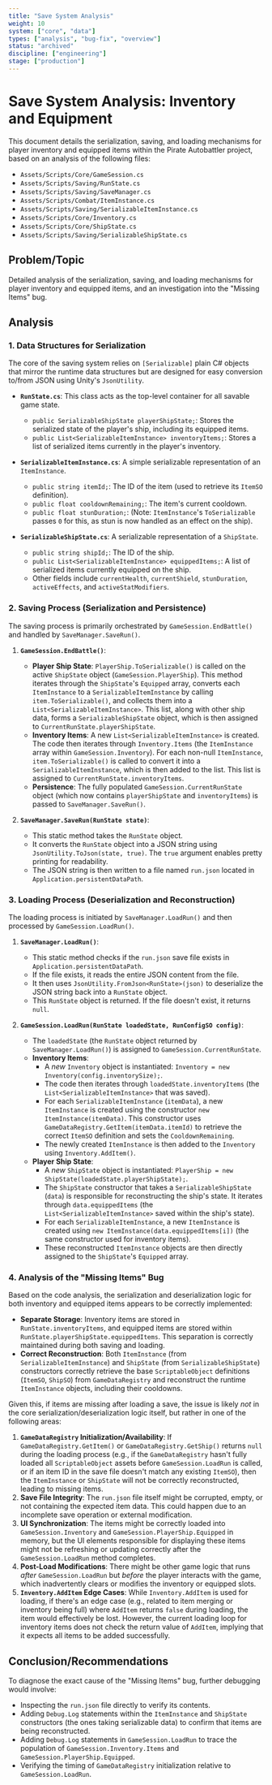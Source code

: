 ```yaml
---
title: "Save System Analysis"
weight: 10
system: ["core", "data"]
types: ["analysis", "bug-fix", "overview"]
status: "archived"
discipline: ["engineering"]
stage: ["production"]
---
```


# Save System Analysis: Inventory and Equipment

This document details the serialization, saving, and loading mechanisms for player inventory and equipped items within the Pirate Autobattler project, based on an analysis of the following files:

*   `Assets/Scripts/Core/GameSession.cs`
*   `Assets/Scripts/Saving/RunState.cs`
*   `Assets/Scripts/Saving/SaveManager.cs`
*   `Assets/Scripts/Combat/ItemInstance.cs`
*   `Assets/Scripts/Saving/SerializableItemInstance.cs`
*   `Assets/Scripts/Core/Inventory.cs`
*   `Assets/Scripts/Core/ShipState.cs`
*   `Assets/Scripts/Saving/SerializableShipState.cs`

## Problem/Topic

Detailed analysis of the serialization, saving, and loading mechanisms for player inventory and equipped items, and an investigation into the "Missing Items" bug.

## Analysis

### 1. Data Structures for Serialization

The core of the saving system relies on `[Serializable]` plain C# objects that mirror the runtime data structures but are designed for easy conversion to/from JSON using Unity's `JsonUtility`.

*   **`RunState.cs`**: This class acts as the top-level container for all savable game state.
    *   `public SerializableShipState playerShipState;`: Stores the serialized state of the player's ship, including its equipped items.
    *   `public List<SerializableItemInstance> inventoryItems;`: Stores a list of serialized items currently in the player's inventory.

*   **`SerializableItemInstance.cs`**: A simple serializable representation of an `ItemInstance`.
    *   `public string itemId;`: The ID of the item (used to retrieve its `ItemSO` definition).
    *   `public float cooldownRemaining;`: The item's current cooldown.
    *   `public float stunDuration;`: (Note: `ItemInstance`'s `ToSerializable` passes `0` for this, as stun is now handled as an effect on the ship).

*   **`SerializableShipState.cs`**: A serializable representation of a `ShipState`.
    *   `public string shipId;`: The ID of the ship.
    *   `public List<SerializableItemInstance> equippedItems;`: A list of serialized items currently equipped on the ship.
    *   Other fields include `currentHealth`, `currentShield`, `stunDuration`, `activeEffects`, and `activeStatModifiers`.

### 2. Saving Process (Serialization and Persistence)

The saving process is primarily orchestrated by `GameSession.EndBattle()` and handled by `SaveManager.SaveRun()`.

1.  **`GameSession.EndBattle()`**:
    *   **Player Ship State**: `PlayerShip.ToSerializable()` is called on the active `ShipState` object (`GameSession.PlayerShip`). This method iterates through the `ShipState`'s `Equipped` array, converts each `ItemInstance` to a `SerializableItemInstance` by calling `item.ToSerializable()`, and collects them into a `List<SerializableItemInstance>`. This list, along with other ship data, forms a `SerializableShipState` object, which is then assigned to `CurrentRunState.playerShipState`.
    *   **Inventory Items**: A new `List<SerializableItemInstance>` is created. The code then iterates through `Inventory.Items` (the `ItemInstance` array within `GameSession.Inventory`). For each non-null `ItemInstance`, `item.ToSerializable()` is called to convert it into a `SerializableItemInstance`, which is then added to the list. This list is assigned to `CurrentRunState.inventoryItems`.
    *   **Persistence**: The fully populated `GameSession.CurrentRunState` object (which now contains `playerShipState` and `inventoryItems`) is passed to `SaveManager.SaveRun()`.

2.  **`SaveManager.SaveRun(RunState state)`**:
    *   This static method takes the `RunState` object.
    *   It converts the `RunState` object into a JSON string using `JsonUtility.ToJson(state, true)`. The `true` argument enables pretty printing for readability.
    *   The JSON string is then written to a file named `run.json` located in `Application.persistentDataPath`.

### 3. Loading Process (Deserialization and Reconstruction)

The loading process is initiated by `SaveManager.LoadRun()` and then processed by `GameSession.LoadRun()`.

1.  **`SaveManager.LoadRun()`**:
    *   This static method checks if the `run.json` save file exists in `Application.persistentDataPath`.
    *   If the file exists, it reads the entire JSON content from the file.
    *   It then uses `JsonUtility.FromJson<RunState>(json)` to deserialize the JSON string back into a `RunState` object.
    *   This `RunState` object is returned. If the file doesn't exist, it returns `null`.

2.  **`GameSession.LoadRun(RunState loadedState, RunConfigSO config)`**:
    *   The `loadedState` (the `RunState` object returned by `SaveManager.LoadRun()`) is assigned to `GameSession.CurrentRunState`.
    *   **Inventory Items**:
        *   A *new* `Inventory` object is instantiated: `Inventory = new Inventory(config.inventorySize);`.
        *   The code then iterates through `loadedState.inventoryItems` (the `List<SerializableItemInstance>` that was saved).
        *   For each `SerializableItemInstance` (`itemData`), a new `ItemInstance` is created using the constructor `new ItemInstance(itemData)`. This constructor uses `GameDataRegistry.GetItem(itemData.itemId)` to retrieve the correct `ItemSO` definition and sets the `CooldownRemaining`.
        *   The newly created `ItemInstance` is then added to the `Inventory` using `Inventory.AddItem()`.
    *   **Player Ship State**:
        *   A *new* `ShipState` object is instantiated: `PlayerShip = new ShipState(loadedState.playerShipState);`.
        *   The `ShipState` constructor that takes a `SerializableShipState` (`data`) is responsible for reconstructing the ship's state. It iterates through `data.equippedItems` (the `List<SerializableItemInstance>` saved within the ship's state).
        *   For each `SerializableItemInstance`, a new `ItemInstance` is created using `new ItemInstance(data.equippedItems[i])` (the same constructor used for inventory items).
        *   These reconstructed `ItemInstance` objects are then directly assigned to the `ShipState`'s `Equipped` array.

### 4. Analysis of the "Missing Items" Bug

Based on the code analysis, the serialization and deserialization logic for both inventory and equipped items appears to be correctly implemented:

*   **Separate Storage**: Inventory items are stored in `RunState.inventoryItems`, and equipped items are stored within `RunState.playerShipState.equippedItems`. This separation is correctly maintained during both saving and loading.
*   **Correct Reconstruction**: Both `ItemInstance` (from `SerializableItemInstance`) and `ShipState` (from `SerializableShipState`) constructors correctly retrieve the base `ScriptableObject` definitions (`ItemSO`, `ShipSO`) from `GameDataRegistry` and reconstruct the runtime `ItemInstance` objects, including their cooldowns.

Given this, if items are missing after loading a save, the issue is likely *not* in the core serialization/deserialization logic itself, but rather in one of the following areas:

1.  **`GameDataRegistry` Initialization/Availability**: If `GameDataRegistry.GetItem()` or `GameDataRegistry.GetShip()` returns `null` during the loading process (e.g., if the `GameDataRegistry` hasn't fully loaded all `ScriptableObject` assets before `GameSession.LoadRun` is called, or if an item ID in the save file doesn't match any existing `ItemSO`), then the `ItemInstance` or `ShipState` will not be correctly reconstructed, leading to missing items.
2.  **Save File Integrity**: The `run.json` file itself might be corrupted, empty, or not containing the expected item data. This could happen due to an incomplete save operation or external modification.
3.  **UI Synchronization**: The items might be correctly loaded into `GameSession.Inventory` and `GameSession.PlayerShip.Equipped` in memory, but the UI elements responsible for displaying these items might not be refreshing or updating correctly after the `GameSession.LoadRun` method completes.
4.  **Post-Load Modifications**: There might be other game logic that runs *after* `GameSession.LoadRun` but *before* the player interacts with the game, which inadvertently clears or modifies the inventory or equipped slots.
5.  **`Inventory.AddItem` Edge Cases**: While `Inventory.AddItem` is used for loading, if there's an edge case (e.g., related to item merging or inventory being full) where `AddItem` returns `false` during loading, the item would effectively be lost. However, the current loading loop for inventory items does not check the return value of `AddItem`, implying that it expects all items to be added successfully.

## Conclusion/Recommendations

To diagnose the exact cause of the "Missing Items" bug, further debugging would involve:
*   Inspecting the `run.json` file directly to verify its contents.
*   Adding `Debug.Log` statements within the `ItemInstance` and `ShipState` constructors (the ones taking serializable data) to confirm that items are being reconstructed.
*   Adding `Debug.Log` statements in `GameSession.LoadRun` to trace the population of `GameSession.Inventory.Items` and `GameSession.PlayerShip.Equipped`.
*   Verifying the timing of `GameDataRegistry` initialization relative to `GameSession.LoadRun`.